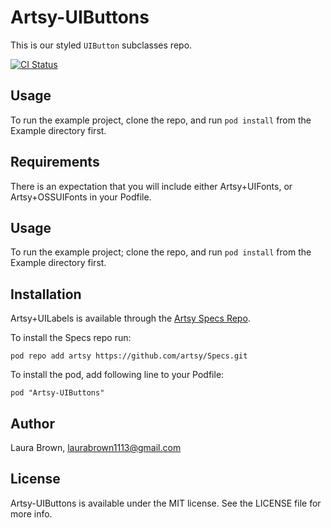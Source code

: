 # Artsy-UIButtons

This is our styled `UIButton` subclasses repo.

[![CI Status](http://img.shields.io/travis/artsy/Artsy-UIButtons.svg?style=flat)](https://travis-ci.org/artsy/Artsy-UIButtons)

## Usage

To run the example project, clone the repo, and run `pod install` from the Example directory first.

## Requirements

There is an expectation that you will include either Artsy+UIFonts, or Artsy+OSSUIFonts in your Podfile.

## Usage

To run the example project; clone the repo, and run `pod install` from the Example directory first.

## Installation

Artsy+UILabels is available through the [Artsy Specs Repo](https://github.com/artsy/specs). 

To install the Specs repo run:

    pod repo add artsy https://github.com/artsy/Specs.git

To install the pod, add following line to your Podfile:

    pod "Artsy-UIButtons"

## Author

Laura Brown, laurabrown1113@gmail.com

## License

Artsy-UIButtons is available under the MIT license. See the LICENSE file for more info.
